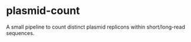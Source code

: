 # plasmid-count
A small pipeline to count distinct plasmid replicons within short/long-read sequences.
